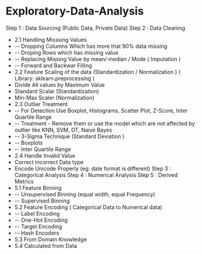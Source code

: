 # Exploratory-Data-Analysis

Step 1 : Data Sourcing (Public Data, Private Data)
Step 2 : Data Cleaning 
- 2.1 Handling Misssing Values
- -- Dropping Columns Which has more that 90% data missing
- -- Droping Rows which has missing value
- -- Replacing Missing Value by mean/ median / Mode  ( Imputation )
- -- Forward and Backwar Filling
- 2.2 Feature Scaling of the data (Standardization / Normalization ) ( Library: sklearn.preprocessing )
- Divide All values by Maximum Value
- Standard Scalar (Standardization)
- Min-Max Scaler  (Normalization)
- 2.3 Outlier Treatment
- -- For Detection Use Boxplot, Histograms, Scatter Plot, Z-Score, Inter Quartile Range
- -- Treatment - Remove them or use the model which are not affected by outlier like KNN, SVM, DT, Naive Bayes
- -- 3-Sigma Technique (Standard Deviation )
- -- Boxplots
- -- Inter Quartile Range
- 2.4 Handle Invalid Value
- Correct Incorrect Data type
- Encode Unicode Properly (eg: date format is different)
Step 3 : Categorical Analysis
Step 4 : Numerical Analysis
Step 5 : Derived Metrics
- 5.1 Feature Binning
- -- Unsupervised Binning (equal width, equal Frequency)
- -- Supervised Binning
- 5.2 Feature Encoding ( Categorical Data to Numerical data)
- -- Label Encoding
- -- One-Hot Encoding
- -- Target Encoding
- -- Hash Encoders
- 5.3 From Domain Knowledge
- 5.4 Calculated from Data
